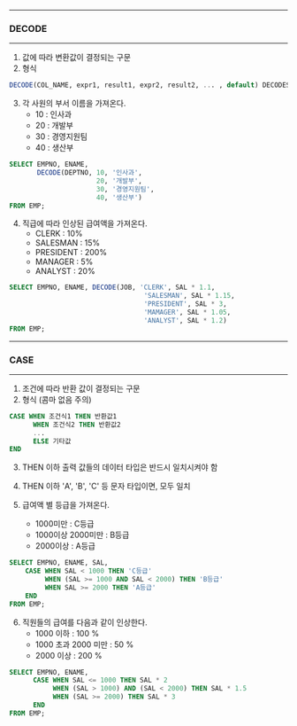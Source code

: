 -----
### DECODE
-----
1. 값에 따라 변환값이 결정되는 구문
2. 형식
```sql
DECODE(COL_NAME, expr1, result1, expr2, result2, ... , default) DECODES
```
3. 각 사원의 부서 이름을 가져온다.
   - 10 : 인사과
   - 20 : 개발부
   - 30 : 경영지원팀
   - 40 : 생산부
```sql
SELECT EMPNO, ENAME,
       DECODE(DEPTNO, 10, '인사과',
                      20, '개발부',
                      30, '경영지원팀',
                      40, '생산부')
FROM EMP;
```

4. 직급에 따라 인상된 급여액을 가져온다.
   - CLERK : 10%
   - SALESMAN : 15%
   - PRESIDENT : 200%
   - MANAGER : 5%
   - ANALYST : 20%

```sql
SELECT EMPNO, ENAME, DECODE(JOB, 'CLERK', SAL * 1.1,
                                  'SALESMAN', SAL * 1.15,
                                  'PRESIDENT', SAL * 3,
                                  'MAMAGER', SAL * 1.05,
                                  'ANALYST', SAL * 1.2)
FROM EMP;
```

-----
### CASE
-----
1. 조건에 따라 반환 값이 결정되는 구문
2. 형식 (콤마 없음 주의)
```sql
CASE WHEN 조건식1 THEN 반환값1
      WHEN 조건식2 THEN 반환값2
      ...
      ELSE 기타값
END
```
3. THEN 이하 출력 값들의 데이터 타입은 반드시 일치시켜야 함
4. THEN 이하 'A', 'B', 'C' 등 문자 타입이면, 모두 일치

5. 급여액 별 등급을 가져온다.
   - 1000미만 : C등급
   - 1000이상 2000미만 : B등급
   - 2000이상 : A등급
```sql
SELECT EMPNO, ENAME, SAL,
    CASE WHEN SAL < 1000 THEN 'C등급'
         WHEN (SAL >= 1000 AND SAL < 2000) THEN 'B등급'
         WHEN SAL >= 2000 THEN 'A등급'
    END
FROM EMP;
```

6. 직원들의 급여를 다음과 같이 인상한다.
   - 1000 이하 : 100 %
   - 1000 초과 2000 미만 : 50 %
   - 2000 이상 : 200 %
```sql
SELECT EMPNO, ENAME,
      CASE WHEN SAL <= 1000 THEN SAL * 2
           WHEN (SAL > 1000) AND (SAL < 2000) THEN SAL * 1.5
           WHEN (SAL >= 2000) THEN SAL * 3
      END
FROM EMP;
```
